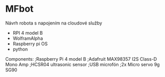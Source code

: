 # MFbot
Návrh robota s napojením na cloudové služby
- RPI 4 model B
- WolframAlpha
- Raspberry pi OS
- python

Components:
  ;Raspberry Pi 4 model B
  ;Adafruit MAX98357 I2S Class-D Mono Amp
  ;HC­SR04 ultrasonic sensor
  ;USB microfón
  ;2x Micro servo 9g SG90	

